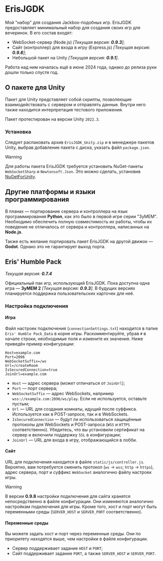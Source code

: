 # ErisJGDK
Мой "набор" для создания Jackbox-подобных игр.
ErisJGDK предоставляет минимальный набор для создания своих игр для вечеринок. В его состав входят:

- WebSocket-сервер (Node.js) *[Текущая версия: **0.9.3**]*;
- Сайт (контроллер) для входа в игру (Express.js) *[Текущая версия: **0.9.8**]*;
- Небольшой пакет на Unity *[Текущая версия: **0.9.1**]*.

Работа над ним началась ещё в июне 2024 года, однако до релиза руки дошли только спустя год.

## О пакете для Unity
Пакет для Unity представляет собой скрипты, позволяющие взаимодействовать с сервером и отправлять данные. Внутри него также находится интерпретация тестового приложения.

Пакет протестирован на версии Unity `2022.3`.

### Установка
Следует распаковать архив `ErisJGDK_Unity.zip` и в менеджере пакетов Unity, выбрав добавление пакета с диска, указать файл `package.json`.

> [!WARNING]
>
> Для работы пакета ErisJGDK требуется установить NuGet-пакеты `WebSocketSharp` и `Newtonsoft.Json`. Это можно сделать, установив [NuGetForUnity](https://github.com/GlitchEnzo/NuGetForUnity/releases).

## Другие платформы и языки программирования
В планах — портирование сервера и контроллера на язык программирования **Python**, как это было в первой игре серии "ЗуМЕМ". Необходимо обеспечить полную совместимость их работы, чтобы их поведение не отличалось от сервера и контроллера, написанных на **Node.js**.

Также есть желание портировать пакет ErisJGDK на другой движок — **Godot**. Однако это не гарантирует выход порта.

## Eris' Humble Pack
*Текущая версия: **0.7.4***

Официальный пак игр, использующий ErisJGDK. Пока доступна одна игра — **ЗуМЕМ 2** *[Текущая версия: **0.9.3**]*. В будущих версиях планируется поддержка пользовательских карточек для неё.

### Настройка подключения

#### Игра
Файл настроек подключения (`connectionSettings.txt`) находится в папке `Eris' Humble Pack_Data` в корне игры. Раскомментируйте, убрав `#` в начале строки, необходимые поля и измените их значения. Ниже приведён пример конфигурации:

```
Host=example.com
Port=2096
WebSocketSuffix=/ws
Url=/createRoom
IsSecuredConnection=true
JoinUrl=example.com
```
- `Host` — адрес сервера (может отличаться от `JoinUrl`);
- `Port` — порт сервера;
- `WebSocketSuffix` — адрес WebSockets, например `wss://example.com:2096/ws/play`. Если не используется, оставьте пустым;
- `Url` — URL для создания комнаты, идущий после суффикса. Используется как в POST-запросе, так и в WebSockets.
- `IsSecuredConnection` — будут ли использоваться защищённые протоколы для WebSockets и POST-запроса (`WSS` и `HTTPS` соответственно). Убедитесь, что вы установили сертификат на сервер и включили поддержку `SSL` в конфигурации;
- `JoinUrl` — URL для входа в игру, отображающийся в лобби.

#### Сайт
URL для подключения находится в файле `static/js/controller.js`. Вероятно, вам потребуется сменить протокол (`ws` → `wss`; `http` → `https`), адрес сервера, порт и суффикс `WebSocket` аналогично файлу настроек игры.
> [!WARNING]
>
> В версии **0.9.8** настройки подключения для сайта хранятся непосредственно в файле конфигурации. Они изменяются аналогично настройкам подключения для игры. Кроме того, хост и порт могут быть переменными среды (`SERVER_HOST` и `SERVER_PORT` соответственно).

#### Переменные среды
Вы можете задать хост и порт через переменные среды. Они по приоритету находятся выше, чем настройки в файле конфигурации.
- Сервер поддерживает задание `HOST` и `PORT`;
- Сайт поддерживает задание `PORT`, а также `SERVER_HOST` и `SERVER_PORT`.